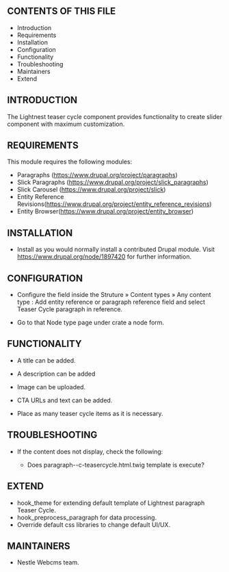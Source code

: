 CONTENTS OF THIS FILE
---------------------

 * Introduction
 * Requirements
 * Installation
 * Configuration
 * Functionality
 * Troubleshooting
 * Maintainers
 * Extend

INTRODUCTION
------------

The Lightnest teaser cycle component provides functionality to create slider component with maximum customization.


REQUIREMENTS
------------

This module requires the following modules:

* Paragraphs (https://www.drupal.org/project/paragraphs)
* Slick Paragraphs (https://www.drupal.org/project/slick_paragraphs)
* Slick Carousel (https://www.drupal.org/project/slick)
* Entity Reference Revisions(https://www.drupal.org/project/entity_reference_revisions)
* Entity Browser(https://www.drupal.org/project/entity_browser)

INSTALLATION
------------

* Install as you would normally install a contributed Drupal module. Visit
   https://www.drupal.org/node/1897420 for further information.


CONFIGURATION
-------------

* Configure the field inside the Struture » Content types » Any content type : Add entity reference or paragraph reference field and select Teaser Cycle paragraph in reference.

* Go to that Node type page under crate a node form.

FUNCTIONALITY
-------------

* A title can be added.

* A description can be added

* Image can be uploaded.

* CTA URLs and text can be added.

* Place as many teaser cycle items as it is necessary.

TROUBLESHOOTING
---------------

 * If the content does not display, check the following:

   - Does paragraph--c-teasercycle.html.twig template is execute?

EXTEND
------

 * hook_theme for extending default template of Lightnest paragraph Teaser Cycle.
 * hook_preprocess_paragraph for data processing.
 * Override default css libraries to change default UI/UX.

MAINTAINERS
-----------

* Nestle Webcms team.
